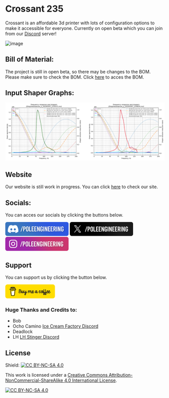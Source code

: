 # Crossant 235

Crossant is an affordable 3d printer with lots of configuration options to make it accessible for everyone. Currently on open beta which you can join from our [Discord](https://discord.gg/poleengineering) server!

![image](./assets/specchart.png)

## Bill of Material:
The project is still in open beta, so there may be changes to the BOM. Please make sure to check the BOM. Click [here](https://docs.google.com/spreadsheets/d/1u00vXnCiODAP5KC5nTiRgINJnbgC2SU4T4h_pg1mv24/edit?gid=0#gid=0) to acces the BOM.

## Input Shaper Graphs:

![image](./assets/shapers.png)


## Website
Our website is still work in progress. You can click [here](https://pole.engineering) to check our site.

## Socials:
You can acces our socials by clicking the buttons below.

<a href='https://discord.gg/DQtFRPkDMW' target='_blank'><img height='46' style='border:0px;height:44px;' src='./assets/socials/discordbutton.png' border='0' alt='Discord' /></a>
<a href='https://x.com/poleengineering' target='_blank'><img height='46' style='border:0px;height:44px;' src='./assets/socials/xbutton.png' border='0' alt='X' /></a> <a href='https://www.instagram.com/poleengineering/' target='_blank'><img height='46' style='border:0px;height:44px;' src='./assets/socials/instagrambutton.png' border='0' alt='Instagram' /></a> 


## Support
You can support us by clicking the button below.

<a href='https://www.buymeacoffee.com/poleengineering' target='_blank'><img height='46' style='border:0px;height:44px;' src='./assets/bmc.png' border='0' alt='Buy me a cofe' /></a>


### Huge Thanks and Credits to:

- Bob
- Ocho Camino [Ice Cream Factory Discord](https://discord.gg/z9FmEpvTx3) 
- Deadlock
- LH [LH Stinger Discord](https://discord.gg/UBpmeDwvMc)


## License
Shield: [![CC BY-NC-SA 4.0][cc-by-nc-sa-shield]][cc-by-nc-sa]

This work is licensed under a
[Creative Commons Attribution-NonCommercial-ShareAlike 4.0 International License][cc-by-nc-sa].

[![CC BY-NC-SA 4.0][cc-by-nc-sa-image]][cc-by-nc-sa]

[cc-by-nc-sa]: http://creativecommons.org/licenses/by-nc-sa/4.0/
[cc-by-nc-sa-image]: https://licensebuttons.net/l/by-nc-sa/4.0/88x31.png
[cc-by-nc-sa-shield]: https://img.shields.io/badge/License-CC%20BY--NC--SA%204.0-lightgrey.svg
